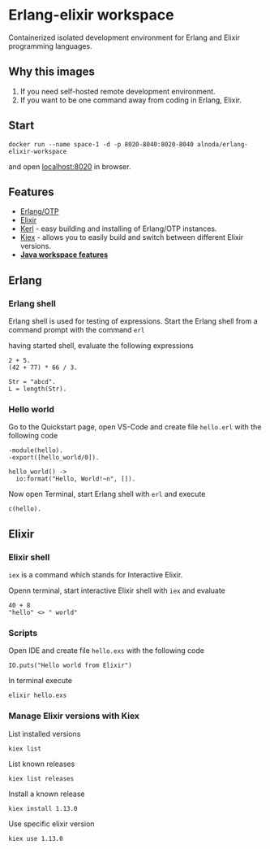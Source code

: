 # Erlang-elixir workspace 

Containerized isolated development environment for Erlang and Elixir programming languages. 

## Why this images

1. If you need self-hosted remote development environment.
2. If you want to be one command away from coding in Erlang, Elixir.

## Start
 
```
docker run --name space-1 -d -p 8020-8040:8020-8040 alnoda/erlang-elixir-workspace
```  

and open [localhost:8020](http://localhost:8020) in browser.  

## Features

- [Erlang/OTP](https://www.erlang.org/)
- [Elixir](http://elixir-lang.org/)
- [Kerl](https://github.com/kerl/kerl) - easy building and installing of Erlang/OTP instances.
- [Kiex](https://github.com/taylor/kiex) - allows you to easily build and switch between different Elixir versions.
- [**Java workspace features**](https://github.com/bluxmit/alnoda-workspaces/tree/main/workspaces/java-workspace)


## Erlang 

### Erlang shell 

Erlang shell is used for testing of expressions. Start the Erlang shell from a command prompt with the command `erl`   

having started shell, evaluate the following expressions 

```
2 + 5.
(42 + 77) * 66 / 3.

Str = "abcd".
L = length(Str).
```

### Hello world

Go to the Quickstart page, open VS-Code and create file `hello.erl` with the following code 

```
-module(hello).
-export([hello_world/0]).

hello_world() ->
  io:format("Hello, World!~n", []).
```

Now open Terminal, start Erlang shell with `erl` and execute 

```
c(hello).
```

## Elixir

### Elixir shell 

`iex` is a command which stands for Interactive Elixir. 

Openn terminal, start interactive Elixir shell with `iex` and evaluate

```
40 + 8
"hello" <> " world"
```

### Scripts 

Open IDE and create file `hello.exs` with the following code 

```
IO.puts("Hello world from Elixir")
```

In terminal execute 

```
elixir hello.exs
```

### Manage Elixir versions with Kiex 

List installed versions

```
kiex list
```

List known releases

```
kiex list releases
```

Install a known release

```
kiex install 1.13.0
```

Use specific elixir version

```
kiex use 1.13.0
```